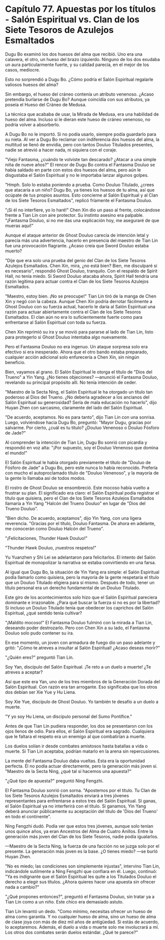 
# Capítulo 77. Apuestas por los títulos - Salón Espiritual vs. Clan de los Siete Tesoros de Azulejos Esmaltados


Dugu Bo examinó los dos huesos del alma que recibió. Uno era una calavera, el otro, un hueso del brazo izquierdo. Ninguno de los dos exudaba un aura particularmente fuerte, y su calidad parecía, en el mejor de los casos, mediocre.

Esto no sorprendió a Dugu Bo. ¿Cómo podría el Salón Espiritual regalarle valiosos huesos del alma?

Sin embargo, el hueso del cráneo contenía un atributo venenoso. ¿Acaso pretendía burlarse de Dugu Bo? Aunque coincidía con sus atributos, ya poseía el Hueso del Cráneo de Medusa.

La técnica que acababa de usar, la Mirada de Medusa, era una habilidad de hueso del alma. Incluso si le dieran este hueso de cráneo venenoso, no podría volver a absorberlo.

A Dugu Bo no le importó. Si no podía usarlo, siempre podía guardarlo para su nieta. Al ver a Dugu Bo reclamar con indiferencia dos huesos del alma, la multitud se llenó de envidia, pero con tantos Douluo Titulados presentes, nadie se atrevió a hacer nada, ni siquiera con el coraje.

"Viejo Fantasma, ¿cuándo te volviste tan descarado? ¿Atacar a una simple niña de nueve años?" El rencor de Dugu Bo contra el Fantasma Douluo se había saldado en parte con estos dos huesos del alma, pero aún le disgustaba el Salón Espiritual y no le importaba lanzar algunos golpes.

"Hmph. Solo lo estaba poniendo a prueba. Como Douluo Titulado, ¿crees que atacaría a un niño? Dugu Bo, ya tienes los huesos de tu alma, así que ocúpate de tus propios asuntos. Esto concierne al Salón Espiritual y al Clan de los Siete Tesoros Esmaltados", replicó fríamente el Fantasma Douluo.

"¡Si él no interfiere, yo lo haré!" Chen Xin dio un paso al frente, colocándose frente a Tian Lin con aire protector. Su instinto asesino era palpable. "¡Fantasma Douluo, si no me das una explicación hoy, me aseguraré de que mueras aquí!"

Aunque el ataque anterior de Ghost Douluo carecía de intención letal y parecía más una advertencia, hacerlo en presencia del maestro de Tian Lin fue una provocación flagrante. ¿Acaso creía que Sword Douluo estaba muerto?

"Dije que era solo una prueba del genio del Clan de los Siete Tesoros Azulejos Esmaltados. Chen Xin, mira, ¿no está bien? Bien, me disculparé si es necesario", respondió Ghost Douluo, tranquilo. Con el respaldo de Spirit Hall, no tenía miedo. Si Sword Douluo atacaba ahora, Spirit Hall tendría una razón legítima para actuar contra el Clan de los Siete Tesoros Azulejos Esmaltados.

"Maestro, estoy bien. ¡No se preocupe!" Tian Lin tiró de la manga de Chen Xin y negó con la cabeza. Aunque Chen Xin podría derrotar fácilmente a Ghost Douluo con su fuerza actual, hacerlo le daría al Salón Espiritual una razón para actuar abiertamente contra el Clan de los Siete Tesoros Esmaltados. El clan aún no era lo suficientemente fuerte como para enfrentarse al Salón Espiritual con toda su fuerza.

Chen Xin reprimió su ira y se movió para pararse al lado de Tian Lin, listo para protegerlo si Ghost Douluo intentaba algo nuevamente.

Pero el Fantasma Douluo no era ingenuo. Un ataque sorpresa solo era efectivo si era inesperado. Ahora que el otro bando estaba preparado, cualquier acción adicional solo enfurecería a Chen Xin, sin ningún beneficio.

Bien, vayamos al grano. El Salón Espiritual le otorga el título de "Dios del Trueno" a Yin Yang. ¿No tienes objeciones? —anunció el Fantasma Douluo, revelando su principal propósito allí. No tenía intención de ceder.

"Maestro de la Secta Ning, el Salón Espiritual le ha otorgado un título tan poderoso al Dios del Trueno. ¿No debería agradecer a los ancianos del Salón Espiritual su generosidad? Sería de mala educación no hacerlo", dijo Huyan Zhen con sarcasmo, claramente del lado del Salón Espiritual.

"De acuerdo, aceptamos. No es para tanto", dijo Tian Lin con una sonrisa. Luego, volviéndose hacia Dugu Bo, preguntó: "Mayor Dugu, gracias por salvarme. Por cierto, ¿cuál es tu título? ¿Douluo Venenoso o Douluo Fósforo de Jade?"

Al comprender la intención de Tian Lin, Dugu Bo sonrió con picardía y respondió en voz alta: "¡Por supuesto, soy el Douluo Venenoso que domina el mundo!"

El Salón Espiritual le había otorgado previamente el título de "Douluo de Fósforo de Jade" a Dugu Bo, pero este nunca lo había reconocido. Prefería con mucho el autoproclamado título de "Douluo Venenoso", y la mayoría de la gente lo llamaba así de todos modos.

El rostro de Ghost Douluo se ensombreció. Este mocoso había vuelto a frustrar su plan. El significado era claro: el Salón Espiritual podía registrar el título que quisiera, pero el Clan de los Siete Tesoros Azulejos Esmaltados llamaría a Yin Yang "Halcón del Trueno Douluo" en lugar de "Dios del Trueno Douluo".

"Bien dicho. De acuerdo, aceptamos", dijo Yin Yang, con una ligera reverencia. "Gracias por el título, Douluo Fantasma. De ahora en adelante, me conocerán como Douluo Halcón del Trueno".

"¡Felicitaciones, Thunder Hawk Douluo!"

"Thunder Hawk Douluo, ¡nuestros respetos!"

Yu Yuanzhen y Shi Lei se adelantaron para felicitarlos. El intento del Salón Espiritual de monopolizar la narrativa se estaba convirtiendo en una farsa.

Al igual que Dugu Bo, la situación de Yin Yang era simple: el Salón Espiritual podía llamarlo como quisiera, pero la mayoría de la gente respetaría el título que un Douluo Titulado eligiera para sí mismo. Después de todo, tener un título personal era un derecho fundamental de un Douluo Titulado.

Este giro de los acontecimientos solo hizo que el Salón Espiritual pareciera dominante e irrazonable. ¿Para qué buscar la fuerza si no es por la libertad? Si incluso un Douluo Titulado tenía que obedecer los caprichos del Salón Espiritual, ¿qué sentido tenía cultivar?

"¡Maldito mocoso!" El Fantasma Douluo fulminó con la mirada a Tian Lin, deseando poder destrozarlo. Pero con Chen Xin a su lado, el Fantasma Douluo solo pudo contener su ira.

En ese momento, un joven con armadura de fuego dio un paso adelante y gritó: "¡Cómo te atreves a insultar al Salón Espiritual! ¿Acaso deseas morir?"

"¿Quién eres?" preguntó Tian Lin.

Soy Yan, discípulo del Salón Espiritual. ¡Te reto a un duelo a muerte! ¿Te atreves a aceptar?

Así que este era Yan, uno de los tres miembros de la Generación Dorada del Salón Espiritual. Con razón era tan arrogante. Eso significaba que los otros dos debían ser Xie Yue y Hu Liena.

Soy Xie Yue, discípulo de Ghost Douluo. Yo también te desafío a un duelo a muerte.

"Y yo soy Hu Liena, un discípulo personal del Sumo Pontífice."

Antes de que Tian Lin pudiera responder, los dos se presentaron con los ojos llenos de odio. Para ellos, el Salón Espiritual era sagrado. Cualquiera que le faltara el respeto era un enemigo al que combatirían a muerte.

Los duelos solían ir desde combates amistosos hasta batallas a vida o muerte. Si Tian Lin aceptaba, podrían matarlo en la arena sin repercusiones.

La mente del Fantasma Douluo daba vueltas. Esta era la oportunidad perfecta. Él no podía actuar directamente, pero la generación más joven sí. "Maestro de la Secta Ning, ¿qué tal si hacemos una apuesta?"

"¿Qué tipo de apuesta?" preguntó Ning Fengzhi.

El Fantasma Douluo sonrió con sorna. "Apostemos por el título. Tu Clan de los Siete Tesoros Azulejos Esmaltados enviará a tres jóvenes representantes para enfrentarse a estos tres del Salón Espiritual. Si ganas, el Salón Espiritual ya no interferirá con el título. Si ganamos, Yin Yang deberá anunciar públicamente su aceptación del título de 'Dios del Trueno' en todo el continente".

Ning Fengzhi dudó. Podía ver que estos tres jóvenes, aunque solo tenían unos quince años, ya eran Ancestros del Alma de Cuatro Anillos. Entre la generación más joven del Clan de los Siete Tesoros, nadie podía igualarlos.

—Maestro de la Secta Ning, la fuerza de una facción no se juzga solo por el presente. La generación más joven es la base. ¿O tienes miedo? —se burló Huyan Zhen.

"No es miedo; las condiciones son simplemente injustas", intervino Tian Lin, indicándole sutilmente a Ning Fengzhi que confiara en él. Luego, continuó: "Ya es indignante que el Salón Espiritual les quite a los Titulados Douluo el derecho a elegir sus títulos. ¿Ahora quieres hacer una apuesta sin ofrecer nada a cambio?"

"¿Qué propones entonces?", preguntó el Fantasma Douluo, sin tratar ya a Tian Lin como a un niño. Este chico era demasiado astuto.

Tian Lin levantó un dedo. "Como mínimo, necesitas ofrecer un hueso de alma como garantía. Y no cualquier hueso de alma, sino un hueso de alma de clase joya con más de diez mil años de antigüedad. Si estás de acuerdo, lo aceptaremos. Además, el duelo a vida o muerte solo me involucrará a mí. Los otros dos combates serán duelos estándar. ¿Qué te parece?"